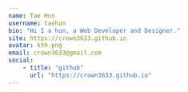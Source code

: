 ```yaml
---
name: Tae Hun
username: taehun
bio: "Hi I a hun, a Web Developer and Designer."
site: https://crown3633.github.io
avatar: kth.png
email: crown3633@gmail.com
social:
    - title: "github"
      url: "https://crown3633.github.io"
---
```

